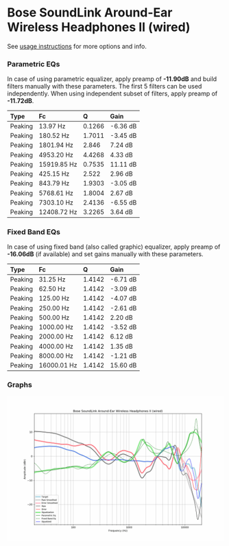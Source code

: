 # Bose SoundLink Around-Ear Wireless Headphones II (wired)
See [usage instructions](https://github.com/jaakkopasanen/AutoEq#usage) for more options and info.

### Parametric EQs
In case of using parametric equalizer, apply preamp of **-11.90dB** and build filters manually
with these parameters. The first 5 filters can be used independently.
When using independent subset of filters, apply preamp of **-11.72dB**.

| Type    | Fc          |      Q | Gain     |
|:--------|:------------|:-------|:---------|
| Peaking | 13.97 Hz    | 0.1266 | -6.36 dB |
| Peaking | 180.52 Hz   | 1.7011 | -3.45 dB |
| Peaking | 1801.94 Hz  | 2.846  | 7.24 dB  |
| Peaking | 4953.20 Hz  | 4.4268 | 4.33 dB  |
| Peaking | 15919.85 Hz | 0.7535 | 11.11 dB |
| Peaking | 425.15 Hz   | 2.522  | 2.96 dB  |
| Peaking | 843.79 Hz   | 1.9303 | -3.05 dB |
| Peaking | 5768.61 Hz  | 1.8004 | 2.67 dB  |
| Peaking | 7303.10 Hz  | 2.4136 | -6.55 dB |
| Peaking | 12408.72 Hz | 3.2265 | 3.64 dB  |

### Fixed Band EQs
In case of using fixed band (also called graphic) equalizer, apply preamp of **-16.06dB**
(if available) and set gains manually with these parameters.

| Type    | Fc          |      Q | Gain     |
|:--------|:------------|:-------|:---------|
| Peaking | 31.25 Hz    | 1.4142 | -6.71 dB |
| Peaking | 62.50 Hz    | 1.4142 | -3.09 dB |
| Peaking | 125.00 Hz   | 1.4142 | -4.07 dB |
| Peaking | 250.00 Hz   | 1.4142 | -2.61 dB |
| Peaking | 500.00 Hz   | 1.4142 | 2.20 dB  |
| Peaking | 1000.00 Hz  | 1.4142 | -3.52 dB |
| Peaking | 2000.00 Hz  | 1.4142 | 6.12 dB  |
| Peaking | 4000.00 Hz  | 1.4142 | 1.35 dB  |
| Peaking | 8000.00 Hz  | 1.4142 | -1.21 dB |
| Peaking | 16000.01 Hz | 1.4142 | 15.60 dB |

### Graphs
![](./Bose%20SoundLink%20Around-Ear%20Wireless%20Headphones%20II%20(wired).png)